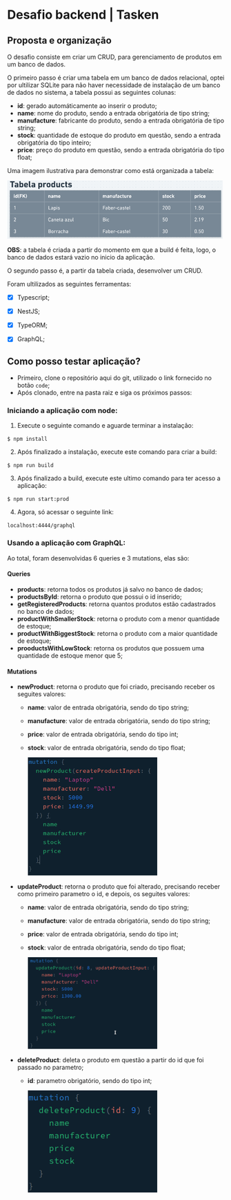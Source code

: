 # Desafio backend | Tasken

## Proposta e organização
O desafio consiste em criar um CRUD, para gerenciamento de produtos em um banco de dados.

O primeiro passo é criar uma tabela em um banco de dados relacional, optei por ultilizar SQLite para não haver necessidade de instalação de um banco de dados no sistema, a tabela possui as seguintes colunas:

- **id**: gerado automáticamente ao inserir o produto;
- **name**: nome do produto, sendo a entrada obrigatória de tipo string;
- **manufacture**: fabricante do produto, sendo a entrada obrigatória de tipo string;
- **stock**: quantidade de estoque do produto em questão, sendo a entrada obrigatória do tipo inteiro;
- **price**: preço do produto em questão, sendo a entrada obrigatória do tipo float;

Uma imagem ilustrativa para demonstrar como está organizada a tabela:

<img src="./images/Tabela.png" alt="New Product Mutation" width="500px"/>

**OBS**: a tabela é criada a partir do momento em que a build é feita, logo, o banco de dados estará vazio no inicio da aplicação.

O segundo passo é, a partir da tabela criada, desenvolver um CRUD. 

Foram ultilizados as seguintes ferramentas:

- [x] Typescript;
- [x] NestJS;
- [x] TypeORM;
- [x] GraphQL;


## Como posso testar aplicação?

- Primeiro, clone o repositório aqui do git, utilizado o link fornecido no botão `code`;
- Após clonado, entre na pasta raiz e siga os próximos passos:

### **Iniciando a aplicação com node:**

1. Execute o seguinte comando e aguarde terminar a instalação:

```
$ npm install
```

2. Após finalizado a instalação, execute este comando para criar a build:

```
$ npm run build
```

3. Após finalizado a build, execute este ultimo comando para ter acesso a aplicação:

```
$ npm run start:prod
```

4. Agora, só acessar o seguinte link:
```
localhost:4444/graphql
```

### **Usando a aplicação com GraphQL:**

Ao total, foram desenvolvidas 6 queries e 3 mutations, elas são:

#### **Queries**

- **products**: retorna todos os produtos já salvo no banco de dados;
- **productsById**: retorna o produto que possui o id inserido;
- **getRegisteredProducts**: retorna quantos produtos estão cadastrados no banco de dados;
- **productWithSmallerStock**: retorna o produto com a menor quantidade de estoque;
- **productWithBiggestStock**: retorna o produto com a maior quantidade de estoque;
- **prooductsWithLowStock**: retorna os produtos que possuem uma quantidade de estoque menor que 5;

#### **Mutations**

- **newProduct**: retorna o produto que foi criado, precisando receber os seguites valores:
  - **name**: valor de entrada obrigatória, sendo do tipo string;
  - **manufacture**: valor de entrada obrigatória, sendo do tipo string;
  - **price**: valor de entrada obrigatória, sendo do tipo int;
  - **stock**: valor de entrada obrigatória, sendo do tipo float;
  
    <img src="./images/mut-new.png" alt="New Product Mutation" width="300px"/>

- **updateProduct**: retorna o produto que foi alterado, precisando receber como primeiro parametro o id, e depois, os seguites valores:
  - **name**: valor de entrada obrigatória, sendo do tipo string;
  - **manufacture**: valor de entrada obrigatória, sendo do tipo string;
  - **price**: valor de entrada obrigatória, sendo do tipo int;
  - **stock**: valor de entrada obrigatória, sendo do tipo float;

    <img src="./images/mut-update.png" alt="Update Product Mutation" width="300px"/>
- **deleteProduct**: deleta o produto em questão a partir do id que foi passado no parametro;
  - **id**: parametro obrigatório, sendo do tipo int;
  
    <img src="./images/mut-del.png" alt="Update Product Mutation" width="300px"/>
